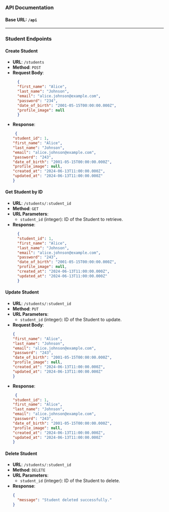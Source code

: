 
### API Documentation

#### Base URL: `/api`
---

### Student Endpoints

#### Create Student
- **URL**: `/students`
- **Method**: `POST`
- **Request Body**:
  ```json
    {
    "first_name": "Alice",
    "last_name": "Johnson",
    "email": "alice.johnson@example.com",
    "password": "234",
    "date_of_birth": "2001-05-15T00:00:00.000Z",
    "profile_image": null
    }

  ```
- **Response**:
  ```json
   {
  "student_id": 1,
  "first_name": "Alice",
  "last_name": "Johnson",
  "email": "alice.johnson@example.com",
  "password": "243",
  "date_of_birth": "2001-05-15T00:00:00.000Z",
  "profile_image": null,
  "created_at": "2024-06-13T11:00:00.000Z",
  "updated_at": "2024-06-13T11:00:00.000Z"
  }

  ```

#### Get Student by ID
- **URL**: `/students/:student_id`
- **Method**: `GET`
- **URL Parameters**:
  - `student_id` (integer): ID of the Student to retrieve.
- **Response**:
  ```json
    {
    "student_id": 1,
    "first_name": "Alice",
    "last_name": "Johnson",
    "email": "alice.johnson@example.com",
    "password": "243",
    "date_of_birth": "2001-05-15T00:00:00.000Z",
    "profile_image": null,
    "created_at": "2024-06-13T11:00:00.000Z",
    "updated_at": "2024-06-13T11:00:00.000Z"
    }

  ```

#### Update Student
- **URL**: `/students/:student_id`
- **Method**: `PUT`
- **URL Parameters**:
  - `student_id` (integer): ID of the Student to update.
- **Request Body**:
  ```json
  {
  "first_name": "Alice",
  "last_name": "Johnson",
  "email": "alice.johnson@example.com",
  "password": "243",
  "date_of_birth": "2001-05-15T00:00:00.000Z",
  "profile_image": null,
  "created_at": "2024-06-13T11:00:00.000Z",
  "updated_at": "2024-06-13T11:00:00.000Z"
  }

  ```
- **Response**:
  ```json
   {
  "student_id": 1,
  "first_name": "Alice",
  "last_name": "Johnson",
  "email": "alice.johnson@example.com",
  "password": "243",
  "date_of_birth": "2001-05-15T00:00:00.000Z",
  "profile_image": null,
  "created_at": "2024-06-13T11:00:00.000Z",
  "updated_at": "2024-06-13T11:00:00.000Z"
  }

  ```

#### Delete Student
- **URL**: `/students/:student_id`
- **Method**: `DELETE`
- **URL Parameters**:
  - `student_id` (integer): ID of the Student to delete.
- **Response**:
  ```json
  {
    "message": "Student deleted successfully."
  }
  ```
